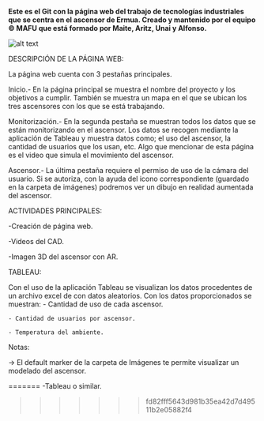 **Este es el Git con la página web del trabajo de tecnologías industriales que se centra en el ascensor de Ermua. Creado y mantenido por el equipo © MAFU que está formado por Maite, Aritz, Unai y Alfonso.**

![alt text](https://www.olabarri.com/wp-content/uploads/referencias/ErmuaAldapa(1).jpg)


DESCRIPCIÓN DE LA PÁGINA WEB:

La página web cuenta con 3 pestañas principales.

Inicio.- En la página principal se muestra el nombre del proyecto y los objetivos a cumplir. También se muestra un mapa en el que se ubican los tres ascensores con los que se está trabajando.

Monitorización.- En la segunda pestaña se muestran todos los datos que se están monitorizando en el ascensor. Los datos se recogen mediante la aplicación de Tableau y muestra datos como; el uso del ascensor, la cantidad de usuarios que los usan, etc. Algo que mencionar de esta página es el video que simula el movimiento del ascensor.

Ascensor.- La última pestaña requiere el permiso de uso de la cámara del usuario. Si se autoriza, con la ayuda del icono correspondiente (guardado en la carpeta de imágenes) podremos ver un dibujo en realidad aumentada del ascensor. 


ACTIVIDADES PRINCIPALES:

-Creación de página web.

-Videos del CAD.

-Imagen 3D del ascensor con AR.



TABLEAU:

Con el uso de la aplicación Tableau se visualizan los datos procedentes de un archivo excel de con datos aleatorios. Con los datos proporcionados se muestran:
	- Cantidad de uso de cada ascensor.

	- Cantidad de usuarios por ascensor.

	- Temperatura del ambiente.
	

Notas:

-> El default marker de la carpeta de Imágenes te permite visualizar un modelado del ascensor.

=======
-Tableau o similar.
>>>>>>> fd82fff5643d981b35ea42d7d49511b2e05882f4

